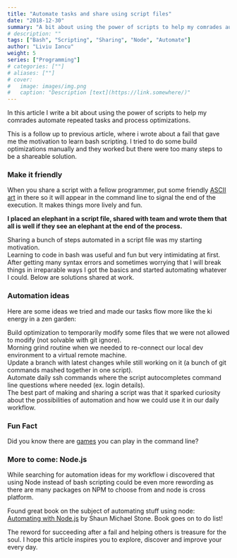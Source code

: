 ```yaml
---
title: "Automate tasks and share using script files"
date: "2018-12-30"
summary: "A bit about using the power of scripts to help my comrades automate repeated tasks and process optimizations."
# description: ""
tags: ["Bash", "Scripting", "Sharing", "Node", "Automate"]
author: "Liviu Iancu"
weight: 5
series: ["Programming"]
# categories: [""]
# aliases: [""]
# cover:
#   image: images/img.png
#   caption: "Description [text](https://link.somewhere/)"
---
```

In this article I write a bit about using the power of scripts to help my comrades automate repeated tasks and process optimizations.

This is a follow up to previous article, where i wrote about a fail that gave me the motivation to learn bash scripting. I tried to do some build optimizations manually and they worked but there were too many steps to be a shareable solution.

### Make it friendly
When you share a script with a fellow programmer, put some friendly [ASCII art](https://medium.com/r/?url=https%3A%2F%2Fasciiart.website%2Findex.php%3Fart%3Danimals%2Fhorses) in there so it will appear in the command line to signal the end of the execution. It makes things more lively and fun.

__I placed an elephant in a script file, shared with team and wrote them that all is well if they see an elephant at the end of the process.__

Sharing a bunch of steps automated in a script file was my starting motivation.  
Learning to code in bash was useful and fun but very intimidating at first. After getting many syntax errors and sometimes worrying that I will break things in irreparable ways I got the basics and started automating whatever I could. Below are solutions shared at work.

### Automation ideas
Here are some ideas we tried and made our tasks flow more like the ki energy in a zen garden:

Build optimization to temporarily modify some files that we were not allowed to modify (not solvable with git ignore).  
Morning grind routine when we needed to re-connect our local dev environment to a virtual remote machine.  
Update a branch with latest changes while still working on it (a bunch of git commands mashed together in one script).  
Automate daily ssh commands where the script autocompletes command line questions where needed (ex. login details).  
The best part of making and sharing a script was that it sparked curiosity about the possibilities of automation and how we could use it in our daily workflow.  

### Fun Fact
Did you know there are [games](https://medium.com/r/?url=https%3A%2F%2Fwww.tecmint.com%2Fbest-linux-terminal-console-games%2F) you can play in the command line?  

### More to come: Node.js

While searching for automation ideas for my workflow i discovered that using Node instead of bash scripting could be even more rewording as there are many packages on NPM to choose from and node is cross platform.

Found great book on the subject of automating stuff using node: [Automating with Node.js](https://medium.com/r/?url=https%3A%2F%2Fleanpub.com%2Fautomatingwithnodejs) by Shaun Michael Stone. Book goes on to do list!

The reword for succeeding after a fail and helping others is treasure for the soul. I hope this article inspires you to explore, discover and improve your every day.